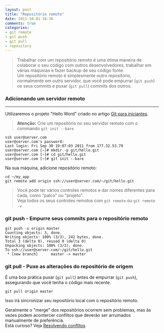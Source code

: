 ```yaml
---
layout: post
title: "Repositório remoto"
date: 2011-10-01 16:36
comments: true
categories:
- git remote
- git push
- git pull
- repository
---
```


> Trabalhar com um repositório remoto é uma ótima maneira de colaborar o seu código com outros desenvolvedores, trabalhar em várias máquinas e fazer backup de seu código fonte.  
> Um repositório remoto é simplesmente outro repositório, normalmente em outro servidor, que você pode empurrar (`git push`) os seus commits e puxar (`git pull`) commits dos outros.

### Adicionando um servidor remoto
---

Utilizaremos o projeto "Hello Word" criado no artigo [Git para iniciantes](/blog/2011/10/01/git-para-iniciantes/).

> **Atenção:** Crie um repositório no seu servidor remoto com o commando `git init --bare`

    ssh user@server.com
    user@server.com's password: 
    Last login: Fri Sep 30 19:07:03 2011 from 177.32.53.79
    user@server.com [~]# mkdir -p git/hello.git
    user@server.com [~]# cd git/hello.git
    user@server.com [~]# git init --bare

Na sua máquina, adicione repositório remoto:

    cd ~/my_app
    git remote add origin ssh://user@server.com/~/git/hello.git

> Você pode ter vários controles remotos e dar nomes diferentes para cada, como "palco" ou "projeto".  
> Veja todos os seus controles remotos com `git remote` ou `git remote -v`.

### git push - Empurre seus commits para o repositório remoto

    git push -u origin master
    Counting objects: 3, done. 
    Writing objects: 100% (3/3), 242 bytes, done. 
    Total 3 (delta 0), reused 0 (delta 0) 
    Unpacking objects: 100% (3/3), done.
    To ssh://user@server.com/~/git/hello.git
     * [new branch]      master -> master

### git pull - Puxe as alterações do repositório de origem

É uma boa prática puxar (`git pull`) antes de empurrar (`git push`), assegurando que você tenha o código mais recente.

    git pull origin master

Isso irá sincronizar seu repositório local com o repositório remoto.

Geralmente o "merge" dos repositórios ocorrem sem problemas, mas às vezes podem acontercer conflitos que deverão ser arrumados manualmente de preferência.  
Está curioso? Veja [Resolvendo conflitos](http://genomewiki.ucsc.edu/index.php/Resolving_merge_conflicts_in_Git)

